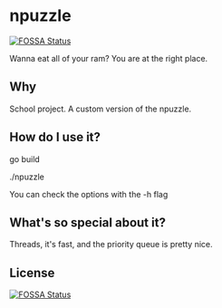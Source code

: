 # npuzzle
[![FOSSA Status](https://app.fossa.io/api/projects/git%2Bgithub.com%2FCubox-%2Fnpuzzle.svg?type=shield)](https://app.fossa.io/projects/git%2Bgithub.com%2FCubox-%2Fnpuzzle?ref=badge_shield)

Wanna eat all of your ram? You are at the right place.

## Why
School project. A custom version of the npuzzle.

## How do I use it?
go build

./npuzzle

You can check the options with the -h flag

## What's so special about it?
Threads, it's fast, and the priority queue is pretty nice.


## License
[![FOSSA Status](https://app.fossa.io/api/projects/git%2Bgithub.com%2FCubox-%2Fnpuzzle.svg?type=large)](https://app.fossa.io/projects/git%2Bgithub.com%2FCubox-%2Fnpuzzle?ref=badge_large)
